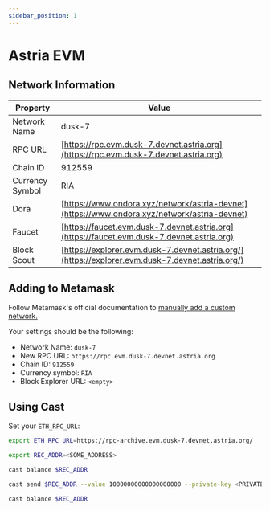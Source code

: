 ```yaml
---
sidebar_position: 1
---
```


# Astria EVM

## Network Information

| Property | Value |
|-----|-----|
| Network Name | dusk-7 |
| RPC URL | [https://rpc.evm.dusk-7.devnet.astria.org](https://rpc.evm.dusk-7.devnet.astria.org) |
| Chain ID | 912559 |
| Currency Symbol | RIA |
| Dora | [https://www.ondora.xyz/network/astria-devnet](https://www.ondora.xyz/network/astria-devnet) |
| Faucet | [https://faucet.evm.dusk-7.devnet.astria.org](https://faucet.evm.dusk-7.devnet.astria.org) |
| Block Scout | [https://explorer.evm.dusk-7.devnet.astria.org/](https://explorer.evm.dusk-7.devnet.astria.org/) |

## Adding to Metamask

Follow Metamask's official documentation to [manually add a custom network.](https://support.metamask.io/hc/en-us/articles/360043227612-How-to-add-a-custom-network-RPC#h_01G63GGJ83DGDRCS2ZWXM37CV5)

Your settings should be the following:
* Network Name: `dusk-7`
* New RPC URL: `https://rpc.evm.dusk-7.devnet.astria.org`
* Chain ID: `912559`
* Currency symbol: `RIA`
* Block Explorer URL: `<empty>`

## Using Cast

Set your `ETH_RPC_URL`:

```bash
export ETH_RPC_URL=https://rpc-archive.evm.dusk-7.devnet.astria.org/
```

```bash
export REC_ADDR=<SOME_ADDRESS>
```

```bash
cast balance $REC_ADDR
```

```bash
cast send $REC_ADDR --value 10000000000000000000 --private-key <PRIVATE-KEY>
```

```bash
cast balance $REC_ADDR
```
